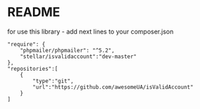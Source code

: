 # README #

for use this library - add next lines to your composer.json

    "require": {
        "phpmailer/phpmailer": "^5.2",
        "stellar/isvalidaccount":"dev-master"
    },
    "repositories":[
        {
            "type":"git",
            "url":"https://github.com/awesomeUA/isValidAccount"
        }
    ]